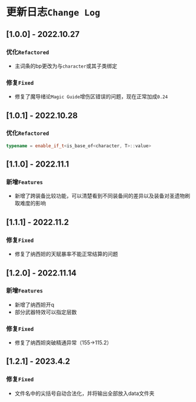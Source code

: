 # 更新日志`Change Log`

## [1.0.0] - 2022.10.27

### 优化`Refactored`

* 主词条的bp更改为与`character`或其子类绑定

### 修复`Fixed`

* 修复了魔导绪论`Magic Guide`增伤区错误的问题，现在正常加成`0.24`

## [1.0.1] - 2022.10.28

### 优化`Refactored`
```cpp
typename = enable_if_t<is_base_of<character, T>::value>
```

## [1.1.0] - 2022.11.1

### 新增`Features`

* 新增了跨装备比较功能，可以清楚看到不同装备间的差异以及装备对圣遗物刷取难度的影响

## [1.1.1] - 2022.11.2

### 修复`Fixed`

* 修复了纳西妲的天赋暴率不能正常结算的问题

## [1.2.0] - 2022.11.14

### 新增`Features`

* 新增了纳西妲开q
* 部分武器特效可以指定层数

### 修复`Fixed`

* 修复了纳西妲突破精通异常（155->115.2）

## [1.2.1] - 2023.4.2

### 修复`Fixed`
* 文件名中的尖括号自动合法化，并将输出全部放入data文件夹